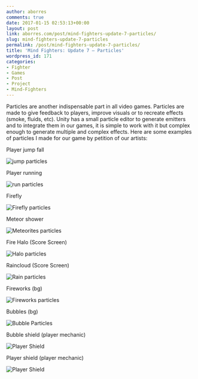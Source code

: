 ```yaml
---
author: aborres
comments: true
date: 2017-01-15 02:53:13+00:00
layout: post
link: aborres.com/post/mind-fighters-update-7-particles/
slug: mind-fighters-update-7-particles
permalink: /post/mind-fighters-update-7-particles/
title: 'Mind Fighters: Update 7 – Particles'
wordpress_id: 171
categories:
- Fighter
- Games
- Post
- Project
- Mind-Fighters
---
```


Particles are another indispensable part in all video games. Particles are made to give feedback to players, improve visuals or to recreate effects (smoke, fluids, etc). Unity has a small particle editor to generate emitters and to integrate them in our games, it is simple to work with it but complex enough to generate multiple and complex effects. Here are some examples of particles I made for our game by petition of our artists:


Player jump fall


![jump particles](http://aborres.com/wp-content/uploads/2017/01/eb324019a047ae2984cd07b57af7e697.gif)




Player running


![run particles](http://aborres.com/wp-content/uploads/2017/01/d8795af604ccbbf41c34990fae8c635f.gif)




Firefly


![Firefly particles](http://aborres.com/wp-content/uploads/2017/01/a3c66f962d4dd3fbde957d85ea7562c1.gif)




Meteor shower


![Meteorites particles](http://aborres.com/wp-content/uploads/2017/01/c81a8746dd6b7b563adc6c30c434b71c.gif)




Fire Halo (Score Screen)


![Halo particles](http://aborres.com/wp-content/uploads/2017/01/7d9f22bdad925e7b0a78b2d4208ec50a.gif)




Raincloud (Score Screen)


![Rain particles](http://aborres.com/wp-content/uploads/2017/01/a1fd49ceb7d54ff654a5f9af0f525a8b.gif)




Fireworks (bg)


![Fireworks particles](http://aborres.com/wp-content/uploads/2017/01/28758fb787c7f7bb87b1039d6febb073.gif)




Bubbles (bg)


![Bubble Particles](http://aborres.com/wp-content/uploads/2017/01/c84b051c5fb081d5373ce7c2b572b09b.gif)




Bubble shield (player mechanic)


![Player Shield](http://aborres.com/wp-content/uploads/2017/01/5571410085de88ddd3d6e949731d3598.gif)




Player shield (player mechanic)


![Player Shield](http://aborres.com/wp-content/uploads/2017/01/67f1e067051cd6568c96c7f306435b74.gif)


